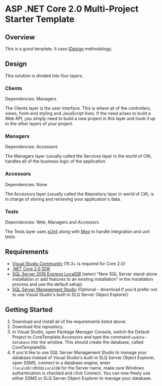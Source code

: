 # ASP .NET Core 2.0 Multi-Project Starter Template

## Overview
This is a good template. It uses [IDesign](http://www.idesign.net/ "IDesign") methodology.

## Design
This solution is divided into four layers. 

### Clients
Dependencies: Managers

The Clients layer is the user interface. This is where all of the controllers, views, front-end styling and JavaScript lives. If the need arises to build a Web API, you simply need to build a new project in this layer and hook it up to the other layers of your project.

### Managers
Dependencies: Accessors

The Managers layer (usually called the Services layer in the world of C#), handles all of the business logic of the application.

### Accessors
Dependencies: None

The Accessors layer (usually called the Repository layer in world of C#), is in charge of storing and retrieving your application's data.

### Tests
Dependencies: Web, Managers and Accessors

The Tests layer uses [xUnit](https://xunit.github.io/ "xUnit") along with [Moq](https://github.com/moq/moq4 "Moq") to handle integration and unit tests.

## Requirements
* [Visual Studio Community](https://www.visualstudio.com/downloads/ "Visual Studio Community") (15.3+ is required for Core 2.0)
* [.NET Core 2.0 SDK](https://www.microsoft.com/net/download/core ".NET Core 2.0 SDK")
* [SQL Server 2016 Express LocalDB](https://www.microsoft.com/en-us/sql-server/sql-server-editions-express "SQL Server 2016 Express LocalDB") (select "New SQL Server stand-alone installation or add features to an existing installation" in the installation process and use the default setup)
* [SQL Server Management Studio](https://docs.microsoft.com/en-us/sql/ssms/download-sql-server-management-studio-ssms "SQL Server Management Studio") (Optional - download if you'd prefer not to use Visual Studio's built-in SLQ Server Object Explorer)

## Getting Started
1. Download and install all of the requirements listed above.
2. Download this repository.
3. In Visual Studio, open Package Manager Console, switch the Default Project to CoreTemplate.Accessors and type the command `update-database` into the window. This should create the database, called CoreTemplateDb.
4. If you'd like to use SQL Server Management Studio to manage your database instead of Visual Studio's built-in SLQ Server Object Explorer, open SSMS, connect to a database engine, enter `(localdb)\MSSQLLocalDB` for the Server name, make sure Windows authentication is checked and click Connect. You can now freely use either SSMS or SLQ Server Object Explorer to manage your database.
